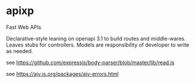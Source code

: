 # apixp
Fast Web APIs

Declarative-style leaning on openapi 3.1 to build routes and middle-wares.
Leaves stubs for controllers. Models are responsibility of developer to write as needed.

see https://github.com/expressjs/body-parser/blob/master/lib/read.js

see https://ajv.js.org/packages/ajv-errors.html


